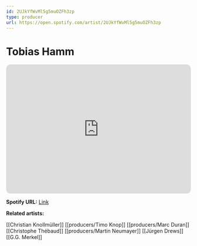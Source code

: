 ```yaml
---
id: 2UJkYfWvMl5g5muOZFh3zp
type: producer
url: https://open.spotify.com/artist/2UJkYfWvMl5g5muOZFh3zp
---
```

# Tobias Hamm

<iframe style="border-radius:12px" src="https://open.spotify.com/embed/artist/2UJkYfWvMl5g5muOZFh3zp" width="100%" height="352" frameBorder="0" allowfullscreen="" allow="autoplay; clipboard-write; encrypted-media; fullscreen; picture-in-picture" loading="lazy"></iframe>

**Spotify URL:** [Link](https://open.spotify.com/artist/2UJkYfWvMl5g5muOZFh3zp)

**Related artists:**

[[Christian Knollmüller]]
[[producers/Timo Knop]]
[[producers/Marc Duran]]
[[Christophe Thébaud]]
[[producers/Martin Neumayer]]
[[Jürgen Drews]]
[[G.G. Merkel]]
